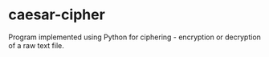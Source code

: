# caesar-cipher
Program implemented using Python for ciphering  - encryption or decryption of a raw text file.
